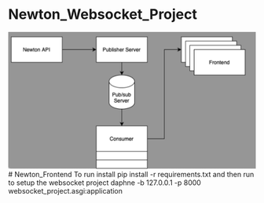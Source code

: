 # Newton_Websocket_Project
![Logo](System_Design/Plan.png)# Newton_Frontend
To run install pip install -r requirements.txt 
and then run to setup the websocket project
daphne -b 127.0.0.1 -p 8000 websocket_project.asgi:application
